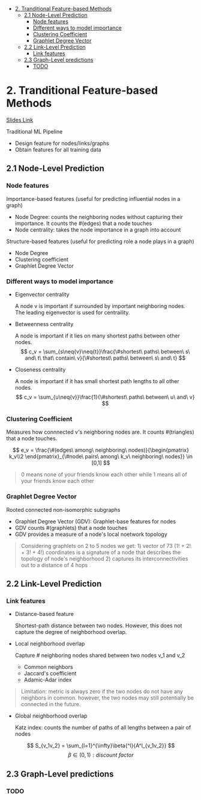 - [2. Tranditional Feature-based Methods](#2-tranditional-feature-based-methods)
  - [2.1 Node-Level Prediction](#21-node-level-prediction)
    - [Node features](#node-features)
    - [Different ways to model importance](#different-ways-to-model-importance)
    - [Clustering Coefficient](#clustering-coefficient)
    - [Graphlet Degree Vector](#graphlet-degree-vector)
  - [2.2 Link-Level Prediction](#22-link-level-prediction)
    - [Link features](#link-features)
  - [2.3 Graph-Level predictions](#23-graph-level-predictions)
    - [TODO](#todo)

# 2. Tranditional Feature-based Methods
 [Slides Link](http://web.stanford.edu/class/cs224w/slides/02-tradition-ml.pdf)

Traditional ML Pipeline
* Design feature for nodes/links/graphs
* Obtain features for all training data


## 2.1 Node-Level Prediction

### Node features

Importance-based features (useful for predicting influential nodes in a graph)

* Node Degree: counts the neighboring nodes without capturing their importance. It counts the #(edges) that a node touches
* Node centrality: takes the node importance in a graph into account
  
Structure-based features (useful for predicting role a node plays in a graph)
* Node Degree
* Clustering coefficient
* Graphlet Degree Vector

### Different ways to model importance
* Eigenvector centrality
  
  A node v is important if surrounded by important neighboring nodes. The leading eigenvector is used for centraility.

* Betweenness centrality
  
  A node is important if it lies on many shortest paths between other nodes.
  $$
  c_v  = \sum_{s\neq{v}\neq{t}}\frac{\#shortest\ paths\ between\ s\ and\ t\ that\ contain\ v}{\#shortest\ paths\ between\ s\ and\ t}
  $$

* Closeness centrality
  
  A node is important if it has small shortest path lengths to all other nodes.
  $$
  c_v  = \sum_{u\neq{v}}\frac{1}{\#shortest\ paths\ between\ u\ and\ v}
  $$
  
### Clustering Coefficient
  
  Measures how connnected v's neighboring nodes are. It counts #(triangles) that a node touches. 

$$
e_v  = \frac{\#(edges\ among\ neighboring\ nodes)}{\begin{pmatrix} k_v\\2 \end{pmatrix}_{\#node\ pairs\ among\ k_v\  neighboring\ nodes}} \in [0,1]
$$

  > 0 means none of your friends know each other while 1 means all of your friends know each other

### Graphlet Degree Vector

  Rooted connected non-isomorphic subgraphs

  - Graphlet Degree Vector (GDV): Graphlet-base features for nodes
  - GDV counts #(graphlets) that a node touches
  - GDV provides a measure of a node's local noetwork topology
  
> Considering graphlets on 2 to 5 nodes we get: 1) vector of 73 (1! + 2! + 3! + 4!) coordinates is a signature of a node that describes the topology of node's neighborhood 2) captures its interconnectivities out to a distance of 4 hops


## 2.2 Link-Level Prediction

### Link features 

* Distance-based feature
  
  Shortest-path distance between two nodes. However, this does not capture the degree of neighborhood overlap. 

* Local neighborhood overlap
  
  Capture # neighboring nodes shared between two nodes v_1 and v_2

  - Common neighbors 
  - Jaccard's coefficient
  - Adamic-Adar index

> Limitation: metric is always zero if the two nodes do not have any neighbors in common. however, the two nodes may still potentially be connected in the future.

* Global neighborhood overlap
  
  Katz index: counts the number of paths of all lengths between a pair of nodes

$$
S_{v_1v_2} = \sum_{l=1}^{\infty}\beta{^l}{A^l_{v_1v_2}}
$$
$$
\beta \in (0,1): discount\ factor
$$

## 2.3 Graph-Level predictions
### TODO





